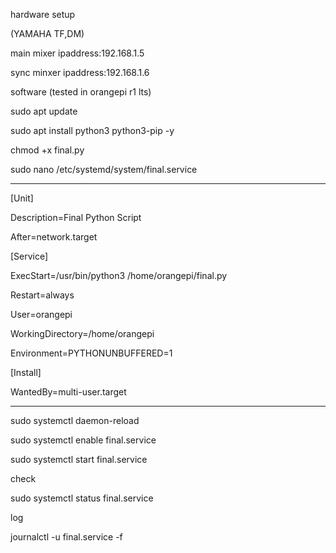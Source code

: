 hardware setup

(YAMAHA TF,DM)

main mixer ipaddress:192.168.1.5

sync minxer ipaddress:192.168.1.6

software (tested in orangepi r1 lts)

sudo apt update

sudo apt install python3 python3-pip -y

chmod +x final.py

sudo nano /etc/systemd/system/final.service

----------------------------------------------------

[Unit]

Description=Final Python Script

After=network.target


[Service]

ExecStart=/usr/bin/python3 /home/orangepi/final.py

Restart=always

User=orangepi


WorkingDirectory=/home/orangepi

Environment=PYTHONUNBUFFERED=1


[Install]

WantedBy=multi-user.target


----------------------------------------------------

sudo systemctl daemon-reload

sudo systemctl enable final.service

sudo systemctl start final.service


check 


sudo systemctl status final.service


log


journalctl -u final.service -f
